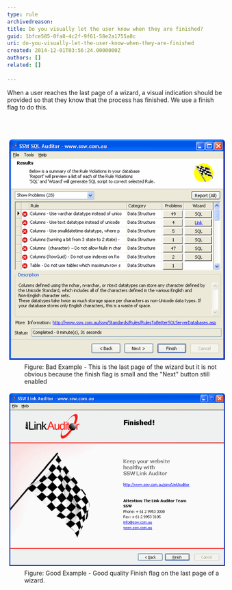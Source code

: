 ```yaml
---
type: rule
archivedreason: 
title: Do you visually let the user know when they are finished?
guid: 1bfce585-0fa8-4c2f-9f61-58e2a1755a8c
uri: do-you-visually-let-the-user-know-when-they-are-finished
created: 2014-12-01T03:56:24.0000000Z
authors: []
related: []

---
```



<p>When a user reaches the last page of a wizard, a visual indication should be provided
                    so that they know that the process has finished. We use a finish flag to do this.</p>
<br><excerpt class='endintro'></excerpt><br>
<dl class="badImage"><dt> 
      <img alt="ssw SQL Auditor - Results" src="../../assets/BadFinishedPage.gif" style="margin:5px;width:550px;" />
   </dt><dd>Figure: Bad Example - This is the last page of the wizard but it is not obvious because the finish flag is small and the "Next" button still enabled</dd></dl><dl class="goodImage"><dt> 
      <img border="0" alt="SSW Link Auditor - Finished" src="../../assets/GoodFlagImage.png" style="margin:5px;width:640px;" />
   </dt><dd> Figure: Good Example - Good quality Finish flag on the last page of a wizard.</dd></dl>


